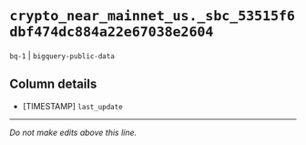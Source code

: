 # `crypto_near_mainnet_us._sbc_53515f6dbf474dc884a22e67038e2604`
`bq-1` | `bigquery-public-data`

## Column details
* [TIMESTAMP] `last_update`

-------------------------------------------------------------------------------
*Do not make edits above this line.*
